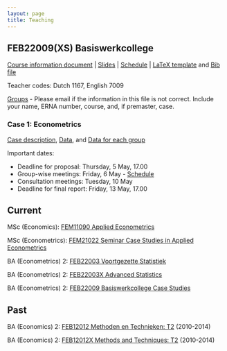 ```yaml
---
layout: page
title: Teaching
---
```


FEB22009(XS) Basiswerkcollege
-----
[Course information document](/Basisweco/FEB22009_Course_information.pdf) | [Slides](/Basisweco/FEB22009_slides.pdf) |
[Schedule](/Basisweco/Schedule_basiswerkcollege.pdf) | [LaTeX template](/Basisweco/Basisweco_template.tex) and [Bib file](/Basisweco/Basisweco.bib)

Teacher codes: Dutch 1167, English 7009

[Groups](/Basisweco/Groups1.txt) - Please email if the information in this file is not correct. Include your name, ERNA number, course, and, if premaster, case.

### Case 1: Econometrics

[Case description](/Basisweco/Case_1_description.pdf), [Data](/Basisweco/UK_house_prices.xls), and [Data for each group](/Basisweco/Group_data.xls)

Important dates: 

* Deadline for proposal: Thursday, 5 May, 17.00
* Group-wise meetings: Friday, 6 May - [Schedule](/Basisweco/Group_meetings.txt)
* Consultation meetings: Tuesday, 10 May
* Deadline for final report: Friday, 13 May, 17.00
 
Current
------

MSc (Economics): [FEM11090 Applied Econometrics](https://courses.eur.nl/#/2015-2016/detail/FEM11090)

MSc (Econometrics): [FEM21022 Seminar Case Studies in Applied Econometrics](https://courses.eur.nl/#/2015-2016/detail/FEM21022)

BA (Econometrics) 2: [FEB22003 Voortgezette Statistiek](https://courses.eur.nl/#/2014-2015/detail/FEB22003)

BA (Econometrics) 2: [FEB22003X Advanced Statistics](https://courses.eur.nl/#/2014-2015/detail/FEB22003X)

BA (Econometrics) 2: [FEB22009 Basiswerkcollege Case Studies](https://courses.eur.nl/#/2014-2015/detail/FEB22009)



Past
----

BA (Economics) 2: [FEB12012 Methoden en Technieken: T2](http://ese.sin-online.nl/studiegids/history.html?action2=show_course&course=FEB12012-13) (2010-2014)

BA (Economics) 2: [FEB12012X Methods and Techniques: T2](http://ese.sin-online.nl/studiegids/history.html?action2=show_course&course=FEB12012X-13) (2010-2014)

